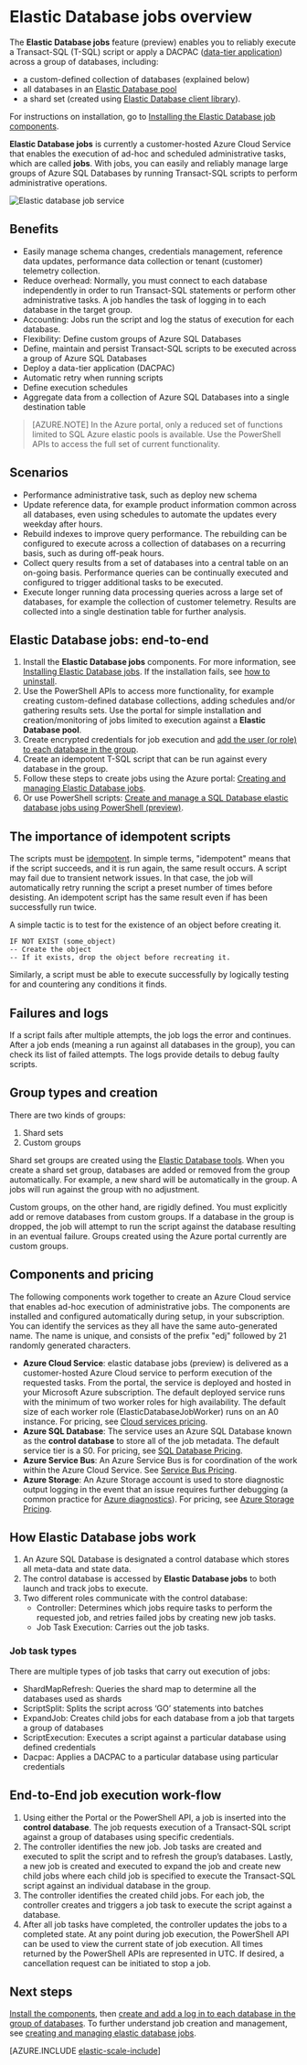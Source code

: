 <properties
    pageTitle="Elastic database jobs overview | Microsoft Azure" 
    description="Illustrates the elastic database job service" 
    metaKeywords="azure sql database elastic databases" 
    services="sql-database" documentationCenter=""  
    manager="jeffreyg" 
    authors="ddove"/>

<tags 
    ms.service="sql-database" 
    ms.workload="sql-database" 
    ms.tgt_pltfrm="na" 
    ms.devlang="na" 
    ms.topic="article" 
    ms.date="11/04/2015" 
    ms.author="ddove; sidneyh" />

# Elastic Database jobs overview

The **Elastic Database jobs** feature (preview) enables you to  reliably execute a Transact-SQL (T-SQL) script or apply a DACPAC ([data-tier application](https://msdn.microsoft.com/library/ee210546.aspx)) across a group of databases, including:

* a custom-defined collection of databases (explained below)
* all databases in an [Elastic Database pool](sql-database-elastic-pool.md)
* a shard set (created using [Elastic Database client library](sql-database-elastic-database-client-library.md)). 
 
For instructions on installation, go to [Installing the Elastic Database job components](sql-database-elastic-jobs-service-installation.md).

**Elastic Database jobs** is currently a customer-hosted Azure Cloud Service that enables the execution of ad-hoc and scheduled administrative tasks, which are called **jobs**. With jobs, you can easily and reliably manage large groups of Azure SQL Databases by running Transact-SQL scripts to perform administrative operations. 

![Elastic database job service][1]

## Benefits
* Easily manage schema changes, credentials management, reference data updates, performance data collection or tenant (customer) telemetry collection.
* Reduce overhead: Normally, you must connect to each database independently in order to run Transact-SQL statements or perform other administrative tasks. A job handles the task of logging in to each database in the target group.
* Accounting: Jobs run the script and log the status of execution for each database. 
* Flexibility: Define custom groups of Azure SQL Databases
* Define, maintain and persist Transact-SQL scripts to be executed across a group of Azure SQL Databases 
* Deploy a data-tier application (DACPAC)
* Automatic retry when running scripts
* Define execution schedules
* Aggregate data from a collection of Azure SQL Databases into a single destination table

> [AZURE.NOTE] In the Azure portal, only a reduced set of functions limited to SQL Azure elastic pools is available. Use the PowerShell APIs to access the full set of current functionality.

## Scenarios

* Performance administrative task, such as deploy new schema
* Update reference data, for example product information common across all databases, even using schedules to automate the updates every weekday after hours.
* Rebuild indexes to improve query performance. The rebuilding can be configured to execute across a collection of databases on a recurring basis, such as during off-peak hours.
* Collect query results from a set of databases into a central table on an on-going basis. Performance queries can be continually executed and configured to trigger additional tasks to be executed.
* Execute longer running data processing queries across a large set of databases, for example the collection of customer telemetry. Results are collected into a single destination table for further analysis.

## Elastic Database jobs: end-to-end 
1.  Install the **Elastic Database jobs** components. For more information, see [Installing Elastic Database jobs](sql-database-elastic-jobs-service-installation.md). If the installation fails, see [how to uninstall](sql-database-elastic-jobs-uninstall.md).
2.  Use the PowerShell APIs to access more functionality, for example creating custom-defined database collections, adding schedules and/or gathering results sets. Use the portal for simple installation and creation/monitoring of jobs limited to execution against a **Elastic Database pool**. 
3.  Create encrypted credentials for job execution and [add the user (or role) to each database in the group](sql-database-elastic-jobs-add-logins-to-dbs.md).
4.  Create an idempotent T-SQL script that can be run against every database in the group. 
5.  Follow these steps to create jobs using the Azure portal: [Creating and managing Elastic Database jobs](sql-database-elastic-jobs-create-and-manage.md). 
6.  Or use PowerShell scripts: [Create and manage a SQL Database elastic database jobs using PowerShell (preview)](sql-database-elastic-jobs-powershell.md).

## The importance of idempotent scripts
The scripts must be [idempotent](https://en.wikipedia.org/wiki/Idempotence). In simple terms, "idempotent" means that if the script succeeds, and it is run again, the same result occurs. A script may fail due to transient network issues. In that case, the job will automatically retry running the script a preset number of times before desisting. An idempotent script has the same result even if has been successfully run twice. 

A simple tactic is to test for the existence of an object before creating it.  

    IF NOT EXIST (some_object)
    -- Create the object 
    -- If it exists, drop the object before recreating it.

Similarly, a script must be able to execute successfully by logically testing for and countering any conditions it finds.

## Failures and logs

If a script fails after multiple attempts, the job logs the error and continues. After a job ends (meaning a run against all databases in the group), you can check its list of failed attempts. The logs provide details to debug faulty scripts. 

## Group types and creation

There are two kinds of groups: 

1. Shard sets
2. Custom groups

Shard set groups are created using the [Elastic Database tools](sql-database-elastic-scale-introduction.md). When you create a shard set group, databases are added or removed from the group automatically. For example, a new shard will be automatically in the group. A jobs will run against the group with no adjustment.

Custom groups, on the other hand, are rigidly defined. You must explicitly add or remove databases from custom groups. If a database in the group is dropped, the job will attempt to run the script against the database resulting in an eventual failure. Groups created using the Azure portal currently are custom groups. 


## Components and pricing 
The following components work together to create an Azure Cloud service that enables ad-hoc execution of administrative jobs. The components are installed and configured automatically during setup, in your subscription. You can identify the services as they all have the same auto-generated name. The name is unique, and consists of the prefix "edj" followed by 21 randomly generated characters.

* **Azure Cloud Service**: elastic database jobs (preview) is delivered as a customer-hosted Azure Cloud service to perform execution of the requested tasks. From the portal, the service is deployed and hosted in your Microsoft Azure subscription. The default deployed service runs with the minimum of two worker roles for high availability. The default size of each worker role (ElasticDatabaseJobWorker) runs on an A0 instance. For pricing, see [Cloud services pricing](http://azure.microsoft.com/pricing/details/cloud-services/). 
* **Azure SQL Database**: The service uses an Azure SQL Database known as the **control database** to store all of the job metadata. The default service tier is a S0. For pricing, see [SQL Database Pricing](http://azure.microsoft.com/pricing/details/sql-database/).
* **Azure Service Bus**: An Azure Service Bus is for coordination of the work within the Azure Cloud Service. See [Service Bus Pricing](http://azure.microsoft.com/pricing/details/service-bus/).
* **Azure Storage**: An Azure Storage account is used to store diagnostic output logging in the event that an issue requires further debugging (a common practice for [Azure diagnostics](cloud-services-dotnet-diagnostics.md)). For pricing, see [Azure Storage Pricing](http://azure.microsoft.com/pricing/details/storage/).

## How Elastic Database jobs work
1.  An Azure SQL Database is designated a control database which stores all meta-data and state data.
2.  The control database is accessed by  **Elastic Database jobs** to both launch and track jobs to execute.
3.  Two different roles communicate with the control database: 
    * Controller: Determines which jobs require tasks to perform the requested job, and retries failed jobs by creating new job tasks.
    * Job Task Execution: Carries out the job tasks.

### Job task types
There are multiple types of job tasks that carry out execution of jobs:

* ShardMapRefresh: Queries the shard map to determine all the databases used as shards
* ScriptSplit: Splits the script across ‘GO’ statements into batches
* ExpandJob: Creates child jobs for each database from a job that targets a group of databases
* ScriptExecution: Executes a script against a particular database using defined credentials
* Dacpac: Applies a DACPAC to a particular database using particular credentials

## End-to-End job execution work-flow
1.  Using either the Portal or the PowerShell API, a job is inserted into the  **control database**. The job requests execution of a Transact-SQL script against a group of databases using specific credentials.
2.  The controller identifies the new job. Job tasks are created and executed to split the script and to refresh the group’s databases. Lastly, a new job is created and executed to expand the job and create new child jobs where each child job is specified to execute the Transact-SQL script against an individual database in the group.
3.  The controller identifies the created child jobs. For each job, the controller creates and triggers a job task to execute the script against a database. 
4.  After all job tasks have completed, the controller updates the jobs to a completed state. 
At any point during job execution, the PowerShell API can be used to view the current state of job execution. All times returned by the PowerShell APIs are represented in UTC. If desired, a cancellation request can be initiated to stop a job. 

## Next steps
[Install the components](sql-database-elastic-jobs-service-installation.md), then [create and add a log in to each database in the group of databases](sql-database-elastic-jobs-add-logins-to-dbs.md). To further understand job creation and management, see [creating and managing elastic database jobs](sql-database-elastic-jobs-create-and-manage.md).

[AZURE.INCLUDE [elastic-scale-include](../../includes/elastic-scale-include.md)]

<!--Image references-->
[1]: ./media/sql-database-elastic-jobs-overview/elastic-jobs.png
<!--anchors-->

 

